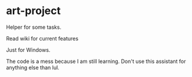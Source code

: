 # art-project
Helper for some tasks.

Read wiki for current features

Just for Windows.

The code is a mess because I am still learning.
Don't use this assistant for anything else than lul.
